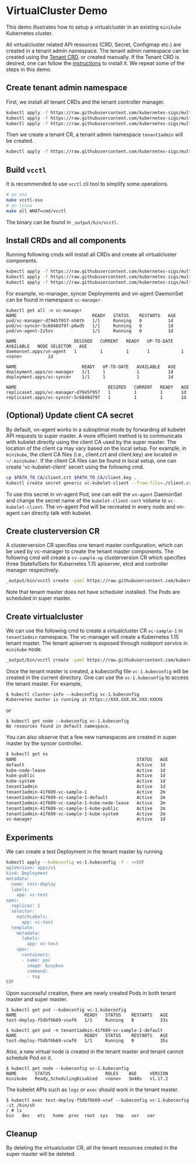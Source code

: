 # VirtualCluster Demo

This demo illustrates how to setup a virtualcluster in an existing `minikube` Kubernetes cluster.

All virtualcluster related API resources (CRD, Secret, Configmap etc.) are created in a
tenant admin namespace. The tenant admin namespace can be created using the
[Tenant CRD](https://sigs.k8s.io/multi-tenancy/tenant/pkg/apis/tenancy/v1alpha1/tenant_types.go),
or created manually.
If the Tenant CRD is desired, one can follow the [instructions](https://sigs.k8s.io/multi-tenancy/tenant)
to install it. We repeat some of the steps in this demo.
 
## Create tenant admin namespace
First, we install all tenant CRDs and the tenant controller manager.
```bash
kubectl apply -f https://raw.githubusercontent.com/kubernetes-sigs/multi-tenancy/master/tenant/config/crds/tenancy_v1alpha1_tenant.yaml
kubectl apply -f https://raw.githubusercontent.com/kubernetes-sigs/multi-tenancy/master/tenant/config/crds/tenancy_v1alpha1_tenantnamespace.yaml
kubectl apply -f https://raw.githubusercontent.com/kubernetes-sigs/multi-tenancy/master/tenant/config/manager/all_in_one.yaml
```

Then we create a tenant CR, a tenant admin namespace `tenant1admin` will be created.
```bash
kubectl apply -f https://raw.githubusercontent.com/kubernetes-sigs/multi-tenancy/master/tenant/config/samples/tenancy_v1alpha1_tenant.yaml
```

## Build `vcctl`
It is recommended to use `vcctl` cli tool to simplify some operations.
```bash
# on osx
make vcctl-osx
# on linux
make all WHAT=cmd/vcctl
```

The binary can be found in `_output/bin/vcctl`.

## Install CRDs and all components
Running following cmds will install all CRDs and create all virtualcluster components.
```bash
kubectl apply -f https://raw.githubusercontent.com/kubernetes-sigs/multi-tenancy/master/incubator/virtualcluster/config/crds/tenancy.x-k8s.io_clusterversions.yaml
kubectl apply -f https://raw.githubusercontent.com/kubernetes-sigs/multi-tenancy/master/incubator/virtualcluster/config/crds/tenancy.x-k8s.io_virtualclusters.yaml
kubectl apply -f https://raw.githubusercontent.com/kubernetes-sigs/multi-tenancy/master/incubator/virtualcluster/config/setup/all_in_one.yaml
```

For example, vc-manager, syncer Deployments and vn-agent DaemonSet can be found in namespace `vc-manager`.
```
kubectl get all -n vc-manager
NAME                             READY   STATUS    RESTARTS   AGE
pod/vc-manager-d7945f957-nh6th   1/1     Running   0          1d
pod/vc-syncer-5c6848d79f-p6wd5   1/1     Running   0          1d
pod/vn-agent-2z5zv               1/1     Running   0          1d

NAME                      DESIRED   CURRENT   READY   UP-TO-DATE   AVAILABLE   NODE SELECTOR   AGE
daemonset.apps/vn-agent   1         1         1       1            1           <none>          1d

NAME                         READY   UP-TO-DATE   AVAILABLE   AGE
deployment.apps/vc-manager   1/1     1            1           1d
deployment.apps/vc-syncer    1/1     1            1           1d

NAME                                   DESIRED   CURRENT   READY   AGE
replicaset.apps/vc-manager-d7945f957   1         1         1       1d
replicaset.apps/vc-syncer-5c6848d79f   1         1         1       1d
```

## (Optional) Update client CA secret
By default, vn-agent works in a suboptimal mode by forwarding all kubelet API requests to super master.
A more efficient method is to communicate with kubelet directly using the client CA used by the super master.
The location of the client ca may vary based on the local setup.
For example, in `minikube`, the client CA files (i.e., client.crt and client.key) are located in `~/.minikube/`.
If the client CA files can be found in local setup, one can create 'vc-kubelet-client' secert using
the following cmd.
```bash
cp $PATH_TO_CA/client.crt $PATH_TO_CA/client.key .
kubectl create secret generic vc-kubelet-client --from-file=./client.crt --from-file=./client.key --namespace vc-manager
```

To use this secret in vn-agent Pod, one can edit the `vn-agent` DaemonSet and
change the secret name of the `kubelet-client-cert` volume to `vc-kubelet-client`.
The vn-agent Pod will be recreated in every node and vn-agent can directly talk with kubelet.

## Create clusterversion CR
A clusterversion CR specifies one tenant master configuration, which can be used by vc-manager to
create the tenant master components. The following cmd will create a `cv-sample-np` clusterversion CR
which specifies three StatefulSets for Kubernetes 1.15 apiserver, etcd and controller manager respectively.
```bash
_output/bin/vcctl create -yaml https://raw.githubusercontent.com/kubernetes-sigs/multi-tenancy/master/incubator/virtualcluster/config/sampleswithspec/clusterversion_v1_nodeport.yaml
```

Note that tenant master does not have scheduler installed. The Pods are scheduled in super master.

## Create virtualcluster
We can use the following cmd to create a virtualcluster CR `vc-sample-1` in `tenant1admin` namespace.
The vc-manager will create a Kubernetes 1.15 tenant master. The tenant apiserver is exposed through nodeport service
in `minikube` node.
```bash
_output/bin/vcctl create -yaml https://raw.githubusercontent.com/kubernetes-sigs/multi-tenancy/master/incubator/virtualcluster/config/sampleswithspec/virtualcluster_1_nodeport.yaml -vckbcfg vc-1.kubeconfig
```

Once the tenant master is created, a kubeconfig file `vc-1.kubeconfig` will be created in the current directory.
One can use the `vc-1.kubeconfig` to access the tenant master. For example,
```
$ kubectl cluster-info --kubeconfig vc-1.kubeconfig
Kubernetes master is running at https://XXX.XXX.XX.XXX:XXXXX
```

or
```
$ kubectl get node --kubeconfig vc-1.kubeconfig
No resources found in default namespace.
```

You can also observe that a few new namespaces are created in super master by the syncer controller.
```bash
$ kubectl get ns
NAME                                              STATUS   AGE
default                                           Active   1d
kube-node-lease                                   Active   1d
kube-public                                       Active   1d
kube-system                                       Active   1d
tenant1admin                                      Active   1d
tenant1admin-41f609-vc-sample-1                   Active   2m
tenant1admin-41f609-vc-sample-1-default           Active   2m
tenant1admin-41f609-vc-sample-1-kube-node-lease   Active   2m
tenant1admin-41f609-vc-sample-1-kube-public       Active   2m
tenant1admin-41f609-vc-sample-1-kube-system       Active   2m
vc-manager                                        Active   1d
```

## Experiments
We can create a test Deployment in the tenant master by running
```bash
kubectl apply --kubeconfig vc-1.kubeconfig -f - <<EOF
apiVersion: apps/v1
kind: Deployment
metadata:
  name: test-deploy
  labels:
    app: vc-test
spec:
  replicas: 1
  selector:
    matchLabels:
      app: vc-test
  template:
    metadata:
      labels:
        app: vc-test
    spec:
      containers:
      - name: poc
        image: busybox
        command:
        - top
EOF
```

Upon successful creation, there are newly created Pods in
both tenant master and super master.

```
$ kubectl get pod --kubeconfig vc-1.kubeconfig
NAME                          READY   STATUS    RESTARTS   AGE
test-deploy-f5dbf6b69-vcwf6   1/1     Running   0          33s

$ kubectl get pod -n tenant1admin-41f609-vc-sample-1-default
NAME                          READY   STATUS    RESTARTS   AGE
test-deploy-f5dbf6b69-vcwf6   1/1     Running   0          35s
```

Also, a new virtual node is created in the tenant master and tenant cannot schedule Pod on it.
```
$ kubectl get node --kubeconfig vc-1.kubeconfig
NAME       STATUS                     ROLES    AGE     VERSION
minikube   Ready,SchedulingDisabled   <none>   5m40s   v1.17.2
```

The kubelet APIs such as `logs` or `exec` should work in the tenant master.
```
$ kubectl exec test-deploy-f5dbf6b69-vcwf --kubeconfig vc-1.kubeconfig -it /bin/sh
/ # ls
bin   dev   etc   home  proc  root  sys   tmp   usr   var

```

## Cleanup

By deleting the virtualcluster CR, all the tenant resources created in the super master will be
deleted.


